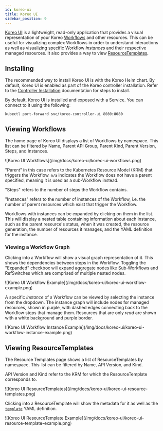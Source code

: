 ```yaml
---
id: koreo-ui
title: Koreo UI
sidebar_position: 9
---
```


[Koreo UI](https://github.com/koreo-dev/koreo-ui) is a lightweight, read-only
application that provides a visual representation of your Koreo
[Workflows](./workflow.md) and other resources. This can be useful for
visualizing complex Workflows in order to understand interactions as well as
visualizing specific Workflow _instances_ and their respective managed
resources. It also provides a way to view [ResourceTemplates](./resource-template.md).

## Installing

The recommended way to install Koreo UI is with the Koreo Helm chart. By
default, Koreo UI is enabled as part of the Koreo controller installation.
Refer to the [Controller Installation](./getting-started/controller-installation.md#helm)
documentation for steps to install.

By default, Koreo UI is installed and exposed with a Service. You can connect
to it using the following:

```
kubectl port-forward svc/koreo-controller-ui 8080:8080
```

## Viewing Workflows

The home page of Koreo UI displays a list of Workflows by namespace. This list
can be filtered by Name, Parent API Group, Parent Kind, Parent Version, Steps,
and Instances.

<div className="docImage-100">
![Koreo UI Workflows](/img/docs/koreo-ui/koreo-ui-workflows.png)
</div>

"Parent" in this case refers to the Kubernetes Resource Model (KRM) that
triggers the Workflow. `n/a` indicates the Workflow does not have a parent
specified, meaning it is used as a sub-Workflow instead.

"Steps" refers to the number of steps the Workflow contains.

"Instances" refers to the number of instances of the Workflow, i.e. the number
of parent resources which exist that trigger the Workflow.

Workflows with instances can be expanded by clicking on them in the list. This
will display a nested table containing information about each instance, such as
the parent resource's status, when it was created, the resource generation, the
number of resources it manages, and the YAML definition for the instance.

### Viewing a Workflow Graph

Clicking into a Workflow will show a visual graph representation of it. This
shows the dependencies between steps in the Workflow. Toggling the "Expanded"
checkbox will expand aggregate nodes like Sub-Workflows and RefSwitches which
are comprised of multiple nested nodes.

<div className="docImage-100">
![Koreo UI Workflow Example](/img/docs/koreo-ui/koreo-ui-workflow-example.png)
</div>

A specific _instance_ of a Workflow can be viewed by selecting the instance
from the dropdown. The instance graph will include nodes for managed resources,
shown in purple, with dashed edges connecting back to the Workflow steps that
manage them. Resources that are only _read_ are shown with a white background
and purple border.

<div className="docImage-100">
![Koreo UI Workflow Instance Example](/img/docs/koreo-ui/koreo-ui-workflow-instance-example.png)
</div>

## Viewing ResourceTemplates

The Resource Templates page shows a list of ResourceTemplates by namespace.
This list can be filtered by Name, API Version, and Kind.

API Version and Kind refer to the KRM for which the ResourceTemplate
corresponds to.

<div className="docImage-100">
![Koreo UI ResourceTemplates](/img/docs/koreo-ui/koreo-ui-resource-templates.png)
</div>

Clicking into a ResourceTemplate will show the metadata for it as well as the
[`template`](./resource-template.md#spec) YAML definition.

<div className="docImage-100">
![Koreo UI ResourceTemplate Example](/img/docs/koreo-ui/koreo-ui-resource-template-example.png)
</div>
